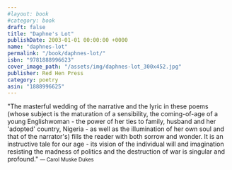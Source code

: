 ```yaml
---
#layout: book
#category: book
draft: false
title: "Daphne's Lot"
publishDate: 2003-01-01 00:00:00 +0000
name: "daphnes-lot"
permalink: "/book/daphnes-lot/"
isbn: "9781888996623"
cover_image_path: "/assets/img/daphnes-lot_300x452.jpg"
publisher: Red Hen Press
category: poetry
asin: "1888996625"
---
```


 "The masterful wedding of the narrative and the lyric in these poems (whose subject is the maturation of a sensibility, the coming-of-age of a young Englishwoman - the power of her ties to family, husband and her 'adopted' country, Nigeria - as well as the illumination of her own soul and that of the narrator's) fills the reader with both sorrow and wonder. It is an instructive tale for our age - its vision of the individual will and imagination resisting the madness of politics and the destruction of war is singular and profound."
 <small>— Carol Muske Dukes</small>